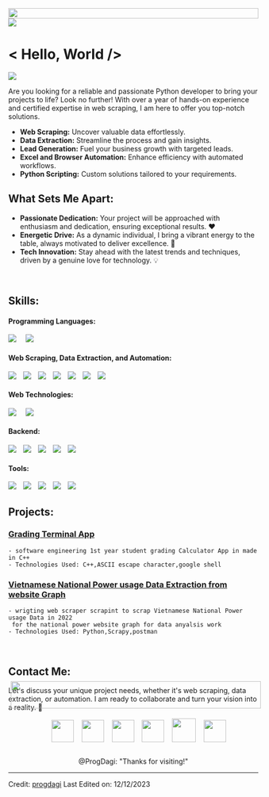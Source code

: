 <!--------Dagim  Alemu github profile @progdagi------------>
<!--- header start --->
<img src="https://github.com/progdagi/progdagi/assets/142475159/957577bd-3877-47de-9d9d-9b70c5a6b317" height="21px" style="width: 100%;">
<!--- end start --->

<!--- hero section start --->
<img src="https://github.com/progdagi/progdagi/assets/142475159/8bad9668-b595-4f07-9add-eb600250f287">
<!--- hero section end --->

<br>

<!--- about section start --->
# < Hello, World />
![](https://komarev.com/ghpvc/?username=progdagi&label=PROFILE+VIEWS)

Are you looking for a reliable and passionate Python developer to bring your projects to life? Look no further! With over a year of hands-on experience and certified expertise in web scraping, I am here to offer you top-notch solutions.

- **Web Scraping:** Uncover valuable data effortlessly.
- **Data Extraction:** Streamline the process and gain insights.
- **Lead Generation:** Fuel your business growth with targeted leads.
- **Excel and Browser Automation:** Enhance efficiency with automated workflows.
- **Python Scripting:** Custom solutions tailored to your requirements.

## What Sets Me Apart:

- **Passionate Dedication:** Your project will be approached with enthusiasm and dedication, ensuring exceptional results. ❤️
- **Energetic Drive:** As a dynamic individual, I bring a vibrant energy to the table, always motivated to deliver excellence. 🚀
- **Tech Innovation:** Stay ahead with the latest trends and techniques, driven by a genuine love for technology. 💡
<!--- about section end --->

<br>

<!---- skills ---->
## Skills:

#### Programming Languages:
<span style="margin-right: 15px;">
	<img src="https://img.shields.io/badge/python-3670A0?style=for-the-badge&logo=python&logoColor=ffdd54">
</span>
<span style="margin-right: 15px;">
	<img src="https://img.shields.io/badge/c++-%2300599C.svg?style=for-the-badge&logo=c%2B%2B&logoColor=white">
</span>


#### Web Scraping, Data Extraction, and Automation:

<span style="margin-right: 10px;">
    <img src="https://img.shields.io/badge/Scrapy-007396?style=for-the-badge&logo=python&logoColor=white">
</span>
<span style="margin-right: 10px;">
    <img src="https://img.shields.io/badge/Playwright-4B32C3?style=for-the-badge&logo=python&logoColor=white">
</span>
<span style="margin-right: 10px;">
    <img src="https://img.shields.io/badge/Selenium-43B02A?style=for-the-badge&logo=selenium&logoColor=white">
</span>
<span style="margin-right: 10px;">
    <img src="https://img.shields.io/badge/XPath%20Selector-3498DB?style=for-the-badge">
</span>
<span style="margin-right: 10px;">
    <img src="https://img.shields.io/badge/CSS%20Selector-2ECC71?style=for-the-badge&logo=css3">
</span>
<span style="margin-right: 10px;">
    <img src="https://img.shields.io/badge/Excel%20Automation-1F425F?style=for-the-badge">
</span>
<span style="margin-right: 10px;">
    <img src="https://img.shields.io/badge/Browser%20Automation-4CAF50?style=for-the-badge">
</span>



#### Web Technologies:
<span style="margin-right: 15px;">
	<img src="https://img.shields.io/badge/html5-%23E34F26.svg?style=for-the-badge&logo=html5&logoColor=white">
</span>
<span style="margin-right: 15px;">
	<img src="https://img.shields.io/badge/css3-%231572B6.svg?style=for-the-badge&logo=css3&logoColor=white">
</span>


#### Backend:

<span style="margin-right: 10px;">
    <img src="https://img.shields.io/badge/Flask-000000?style=for-the-badge&logo=flask&logoColor=white">
</span>
<span style="margin-right: 10px;">
    <img src="https://img.shields.io/badge/FastAPI-005571?style=for-the-badge&logo=fastapi">
</span>
<span style="margin-right: 10px;">
    <img src="https://img.shields.io/badge/MySQL-4479A1?style=for-the-badge&logo=mysql&logoColor=white">
</span>
<span style="margin-right: 10px;">
    <img src="https://img.shields.io/badge/SQLite-003B57?style=for-the-badge&logo=sqlite&logoColor=white">
</span>
<span style="margin-right: 10px;">
    <img src="https://img.shields.io/badge/SQLite-003B57?style=for-the-badge&logo=sqlite&logoColor=white">
</span>


#### Tools:

<span style="margin-right: 10px;">
    <img src="https://img.shields.io/badge/Git-F05032?style=for-the-badge&logo=git&logoColor=white">
</span>
<span style="margin-right: 10px;">
    <img src="https://img.shields.io/badge/github-%23121011.svg?style=for-the-badge&logo=github&logoColor=white">
</span>
<span style="margin-right: 10px;">
    <img src="https://img.shields.io/badge/VSCode-007ACC?style=for-the-badge&logo=visual-studio-code&logoColor=white">
</span>
<span style="margin-right: 10px;">
    <img src="https://img.shields.io/badge/Ubuntu-E95420?style=for-the-badge&logo=ubuntu&logoColor=white">
</span>
<span style="margin-right: 10px;">
    <img src="https://img.shields.io/badge/Postman-FF6C37?style=for-the-badge&logo=postman&logoColor=white">
</span>
<!--/skills --->

<br>

<!-----projects------>
## Projects:

### [Grading Terminal App](https://github.com/progdagi/cpp_grading_app)
	- software engineering 1st year student grading Calculator App in made in C++
	- Technologies Used: C++,ASCII escape character,google shell

### [Vietnamese National Power usage Data Extraction from website Graph](https://www.upwork.com/freelancers/dagima6?p=1733204163810209792)
	- wrigting web scraper scrapint to scrap Vietnamese National Power usage Data in 2022
	 for the national power website graph for data anyalsis work 
	- Technologies Used: Python,Scrapy,postman
<!-----/projects-------->

<br>

<!--- contact list section start --->
## Contact Me:

Let's discuss your unique project needs, whether it's web scraping, data extraction, or automation. I am ready to collaborate and turn your vision into a reality. 🌟

<section align="center" style="margin-left: 10px; margin-bottom: 27px;">
	<a style="margin-left: 12px; text-decoration: none;" target="_blank" href="https://www.upwork.com/freelancers/dagima6">
		<img src="https://www.svgrepo.com/show/349549/upwork.svg" width="45px">
	</a>
	<a style="margin-left: 12px; text-decoration: none;" target="_blank" href="https://github.com/progdagi">
		<img src="https://www.svgrepo.com/show/512317/github-142.svg" width="45px">
	</a>
	<a style="margin-left: 12px; text-decoration: none;" target="_blank" href="https://www.linkedin.com/in/dagim-alemu/">
		<img src="https://www.svgrepo.com/show/138936/linkedin.svg" width="45px">
	</a>
	<a style="margin-left: 12px; text-decoration: none;" target="_blank" href="https://instagram.com/progdagi">
		<img src="https://www.svgrepo.com/show/452229/instagram-1.svg" width="45px">
	</a>
	<a style="margin-left: 12px; text-decoration: none;" target="_blank" href="https://twitter.com/progdagi">
		<img src="https://www.svgrepo.com/show/452123/twitter.svg" width="48px">
	</a>
	<a style="margin-left: 12px; text-decoration: none;" target="_blank" href="mail:dagimalemu@outlook.com">
		<img src="https://www.svgrepo.com/show/249767/email-mail.svg" width="45px">
	</a>
</section>

<!--- contact list section end --->


<!--- outro section start ---->
<div align="center" style="margin-top: 5px;">
@ProgDagi: "Thanks for visiting!"
</div>
<!--- outro section start --->


<!--- footer section start --->
<img src="https://github.com/progdagi/progdagi/assets/142475159/8e6ebce8-54d5-48e3-ae20-23ea1e78f6ba" height="55px" style="width: 100%; margin-top: -175px;padding: 5px;">
<!--- footer section end --->

--------------------------------------------------------------------------------
Credit: [progdagi](https://github.com/progdagi)
Last Edited on: 12/12/2023